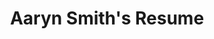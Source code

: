 ---
title: "Aaryn Smith's Resume"
type: "resume"
description: "Aaryn Smith's Resume"

primaryColor: "#0c7a17"
textPrimaryColor: "#1c1c1c"

profile:
  enable: true
  name: "Aaryn Smith"
  tagline: "Software Engineer"
  # avatar: "img/Gopher.png"

sumsect:
  enable: true
  text: "Experienced network administrator with experience in development, systems management, network architecture, and a demonstrated history of working in the financial services industry."

contact:
  enable: true
  location: "DFW, Texas"
  list: 
  - {icon: "fa fa-phone", url: "tel:8172034030", text: "817-203-4030"}
  - {icon: "fa fa-envelope", url: "mailto:aaryn.smith<at>gmail.com", text: "aaryn.smith<at>gmail.com"}
  - {icon: "fa fa-globe", url: /, text: "aarynsmith.com"}

experience:
  enable: true
  list:
    - title: Network Administrator/Systems Analyst
      dates: 2009-2018
      company: HFSI
      items:
        - details: 'Developed end user programs and conversion programs, dealing with multiple file formats and standards'
        - details: 'Optimized and developed workflows for several business processes'
        - details: 'Managed and maintained a medium-sized business network'
        - details: 'Managed several Microsoft Windows servers including Active Directory and Microsoft SQL Server'
        - details: 'Managed several Cisco network devices including ASA, FIREpower IPS, and Catalyst switches'
        - details: 'Managed multiple Microsoft SQL databases and PostgreSQL databases'
        - details: 'Implemented and maintained a VMWare virtual infrastructure environment'
        - details: 'Provided support and service to several small- to medium-sized banks'
    - title: Network Technician
      dates: 2006 - 2009
      company: The Lance Brown Agency
      items:
        - details: 'Designed, installed, and maintained a working office network'
        - details: 'Created and maintained a website for the insurance agency'
        - details: 'Designed, packaged, and distributed marketing materials'
    - title: 'Closed Circuit Television Operator, Contractor'
      dates: 2007 - 2008
      company: Electronic Systems Services
      items:
        - details: 'Acquired and retained high-risk security clearance'
        - details: 'Monitored closed-circuit security systems'
        - details: 'Reported security violations to Bureau of Engraving and Printing'

projects:
  enable: true
  list:
    - title: ztDNS
      meta: Open Source
      tagline: >-
        Created a custom DNS server for ZeroTier VPN Service that integrates
        with the ZeroTier API to provide DNS entries for other devices on
        the network.
    - title: RoundUp Program
      meta: HFSI
      tagline: >-
        Developed rewards program for a bank. Developed program, user
        interaction, and workflow for a program that read customer purchase
        amounts from real time activity file, rounded to the nearest dollar,
        and applied credit to customer savings accounts.
    - title: COBOL Conversion
      meta: HFSI
      tagline: >-
        Modernized COBOL programs to work in updated environments. Recreated
        workflows for several 16-bit COBOL programs in modern languages to
        work in 32- and 64-bit environments. Programs were converted to Go,
        C++, or Python.
    - title: Email Migration
      meta: HFSI
      tagline: >-
        Implemented Google-Hosted Email. Transitioned mailboxes to Google G
        Suite hosted email. Trained employees on new email features and G
        Suite workflows.
    - title: VDI Investigation
      meta: HFSI
      tagline: >-
        Prototyped and tested VDI solutions for use in a SAAS environment.
        Evaluated cost versus return on investment for VDI solutions from
        Amazon and VMware to determine viability for offering a VDI product
        to customers.

information:
  enable: true
  list:
    - title: Certificates
      items:
        - details: 2020 FreeCodeCamp - Front End Libraries
        - details: 2020 FreeCodeCamp - APIs and Microservices
        - details: 2020 FreeCodeCamp - Responsive Web Design
        - details: 2020 FreeCodeCamp - Data Visualization
        - details: 2020 FreeCodeCamp - JavaScript Algorithms and Data Structures
        - details: 2017 Global Knowledge - Cisco ASA with FirePower Services v2.1
        - details: 2013 Global Knowledge - VPN 2.0 - Deploying Cisco ASA VPN Solutions 

certificates:
  enable: false
  list:
    - certificate: Responsive Web Design
      organization: FreeCodeCamp
      dates: '2020'
    - certificate: JavaScript Algorithms and Data Structures
      organization: FreeCodeCamp
      dates: '2020'
    - certificate: Cisco ASA with FirePower Services v2.1
      organization: Global Knowledge
      dates: '2017'
    - certificate: VPN 2.0 - Deploying Cisco ASA VPN Solutions
      organization: Global Knowledge
      dates: '2013'

education:
  enable: true
  list:
    - degree: B.S. in Network and Communications Management
      university: 'DeVry University, Irving, Texas'
      dates: '2009'


awards:
  enable: false
  list:
    - name: Award Lorem Ipsum
      body: Microsoft lorem ipsum
      date: '2019'
    - name: Award Donec Sodales
      body: Oracle Aenean
      date: '2017'

skills:
  enable: true
  list:
    - title: Technical
      items:
        - details: Javascript/Node.js
        - details: React/Redux/JQuery/Sass
        - details: HTML/CSS/Bootstrap
        - details: MongoDB/Mongoose
        - details: Docker/Docker-Compose
        - details: PostgreSQL/MySQL/Microsoft SQL
        - details: Go
        - details: Git and Gitlab/Github CI/CD
        - details: Bash/Windows Batch/PowerShell
        - details: C/C++/Embedded Systems
        - details: Python/Ruby/Perl
        - details: Design and implement database structures
        - details: Lead and deliver complex software systems
    - title: Management
      items:
        - details: Cisco ASA/FirePower IPS/Catalyst Switches
        - details: VMWare VSphere/ESX
        - details: Microsoft Windows/Linux Servers
        - details: PFSense/Sophos/SonicWall Firewalls
        - details: Avaya/Alcatel/Asterisk phone systems
    - title: Professional
      items:
        - details: Effective communication
        - details: Team player
        - details: Strong problem solver
        - details: Good time management

languages:
  enable: false
  list:
    - name: English
      level: Native

interests:
  enable: false
  list:
    - name: Climbing
    - name: Snowboarding
    - name: Photography
    - name: Travelling

social:
  enable: true
  list:
    - icon: fab fa-github
      url: //github.com/AarynSmith
    - icon: fab fa-free-code-camp
      url: //www.freecodecamp.org/aarynsmith
    - icon: fa fa-envelope
      url: 'mailto:aaryn.smith<at>gmail.com'

footer:
  copyright: "Aaryn Smith"
---